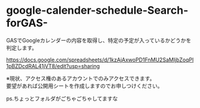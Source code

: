 # google-calender-schedule-Search-forGAS-
GASでGoogleカレンダーの内容を取得し、特定の予定が入っているかどうかを判定します。

https://docs.google.com/spreadsheets/d/1kzAjAxwoPD1FnMU2SaMljbZoqPl1pBZDcdRAL41jVT8/edit?usp=sharing

※現状、アクセス権のあるアカウントでのみアクセスできます。<br>
要望があれば公開用シートを作成しますのでお申しつけください。

ps.ちょっとフォルダがごちゃごちゃしてますな

